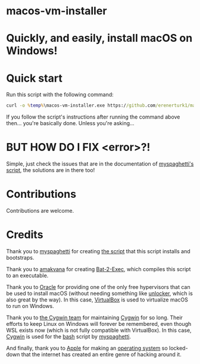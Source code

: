 # macos-vm-installer

# Quickly, and easily, install macOS on Windows!

# Quick start

Run this script with the following command:

```bat
curl -o %temp%\macos-vm-installer.exe https://github.com/erenerturk1/macos-vm-installer/releases/latest/download/macos-vm-installer.exe && .\%temp%\macos-vm-installer.exe
```

If you follow the script's instructions after running the command above then... you're basically done. Unless you're asking...

# BUT HOW DO I FIX \<error>?!

Simple, just check the issues that are in the documentation of [myspaghetti's script](https://github.com/myspaghetti/macos-virtualbox), the solutions are in there too!

# Contributions

Contributions are welcome.

# Credits

Thank you to [myspaghetti](https://github.com/myspaghetti) for creating [the script](https://github.com/myspaghetti/macos-virtualbox) that this script installs and bootstraps.

Thank you to [amakvana](https://github.com/amakvana) for creating [Bat-2-Exec](https://github.com/amakvana/Bat-2-Exec), which compiles this script to an executable.

Thank you to [Oracle](https://oracle.com) for providing one of the only free hypervisors that can be used to install macOS (without needing something like [unlocker](https://github.com/paolo-projects/unlocker), which is also great by the way). In this case, [VirtualBox](https://virtualbox.org) is used to virtualize macOS to run on Windows.

Thank you to [the Cygwin team](https://cygwin.com/who.html) for maintaining [Cygwin](https://cygwin.com) for so long. Their efforts to keep Linux on Windows will forever be remembered, even though WSL exists now (which is not fully compatible with VirtualBox). In this case, [Cygwin](https://cygwin.com) is used for the [bash](https://www.gnu.org/software/bash/) script by [myspaghetti](https://github.com/myspaghetti).

And finally, thank you to [Apple](https://apple.com) for making an [operating system](https://apple.com/macos) so locked-down that the internet has created an entire genre of hacking around it.

